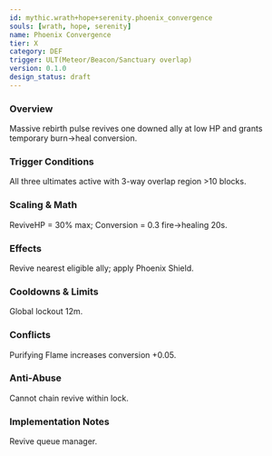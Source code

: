 ```yaml
---
id: mythic.wrath+hope+serenity.phoenix_convergence
souls: [wrath, hope, serenity]
name: Phoenix Convergence
tier: X
category: DEF
trigger: ULT(Meteor/Beacon/Sanctuary overlap)
version: 0.1.0
design_status: draft
---
```

### Overview
Massive rebirth pulse revives one downed ally at low HP and grants temporary burn→heal conversion.
### Trigger Conditions
All three ultimates active with 3-way overlap region >10 blocks.
### Scaling & Math
ReviveHP = 30% max; Conversion = 0.3 fire->healing 20s.
### Effects
Revive nearest eligible ally; apply Phoenix Shield.
### Cooldowns & Limits
Global lockout 12m.
### Conflicts
Purifying Flame increases conversion +0.05.
### Anti-Abuse
Cannot chain revive within lock.
### Implementation Notes
Revive queue manager.
